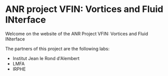 # ANR project VFIN: Vortices and Fluid INterface

Welcome on the website of the ANR Project VFIN: Vortices and Fluid INterface

The partners of this project are the following labs:
- Institut Jean le Rond d'Alembert
- LMFA
- IRPHE
